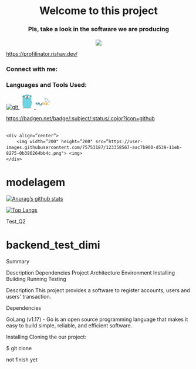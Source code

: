 


<h1 align="center"> Welcome to this project </h1>
<h3 align="center"> Pls, take a look in the software we are producing </h3>

<div align="center">
<img src="https://user-images.githubusercontent.com/89111957/181146633-b602e870-492d-4529-8242-b82f94a4b6bc.png" align="center" style=" width=200px height= 200px " />
</div>  


https://profilinator.rishav.dev/




<h3 align="left">Connect with me:</h3>
<p align="left">
</p>

<h3 align="left">Languages and Tools Used:</h3>
<p align="left"> <a href="https://git-scm.com/" target="_blank" rel="noreferrer"> <img src="https://www.vectorlogo.zone/logos/git-scm/git-scm-icon.svg" alt="git" width="40" height="40"/> </a> <a href="https://golang.org" target="_blank" rel="noreferrer"> <img src="https://raw.githubusercontent.com/devicons/devicon/master/icons/go/go-original.svg" alt="go" width="40" height="40"/> </a> <a href="https://www.mysql.com/" target="_blank" rel="noreferrer"> <img src="https://raw.githubusercontent.com/devicons/devicon/master/icons/mysql/mysql-original-wordmark.svg" alt="mysql" width="40" height="40"/> </a> </p>

https://badgen.net/badge/:subject/:status/:color?icon=github


```

<div align=”center”>
    <img width=”200" height=”200" src=”https://user-images.githubusercontent.com/75753187/123358567-aac7b900-d539-11eb-8275-0b380264bb4c.png"> <img>
</div>

```

# modelagem




[![Anurag’s github stats](https://github-readme-stats.vercel.app/api?username=R-o-d-r-i-g-o)](https://github.com/R-o-d-r-i-g-o)

[![Top Langs](https://github-readme-stats.vercel.app/api/top-langs/?username=yushi1007&layout=compact)](https://github.com/yushi1007)

Test_Q2


# backend_test_dimi



Summary

Description
Dependencies
Project Architecture
Environment
Installing
Building
Running
Testing


Description
This project provides a software to register accounts, users and users' transaction.

Dependencies

GoLang (v1.17) - Go is an open source programming language that makes it easy to build simple, reliable, and efficient software.

Installing
Cloning the our project:

$ git clone 

not finish yet
